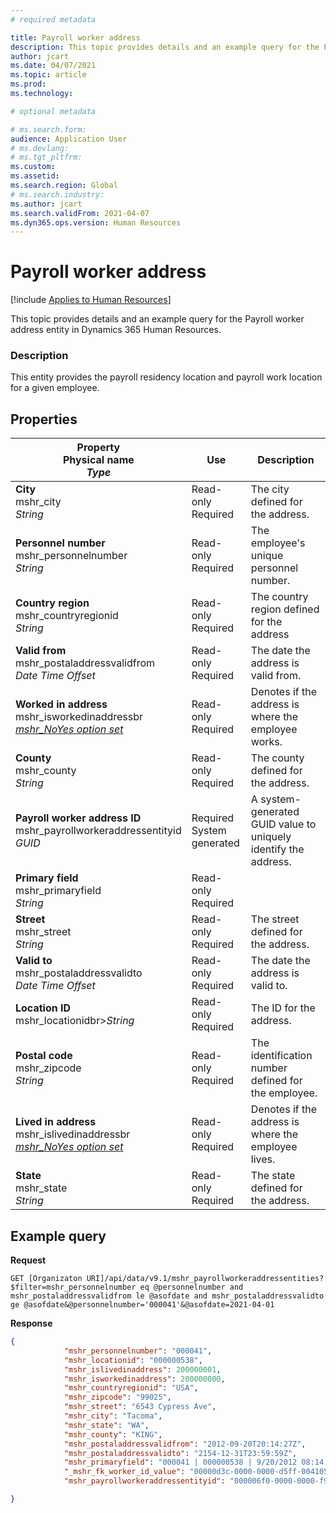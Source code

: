 ```yaml
---
# required metadata

title: Payroll worker address
description: This topic provides details and an example query for the Payroll worker address entity in Dynamics 365 Human Resources.
author: jcart
ms.date: 04/07/2021
ms.topic: article
ms.prod: 
ms.technology: 

# optional metadata

# ms.search.form: 
audience: Application User
# ms.devlang: 
# ms.tgt_pltfrm: 
ms.custom: 
ms.assetid: 
ms.search.region: Global
# ms.search.industry: 
ms.author: jcart
ms.search.validFrom: 2021-04-07
ms.dyn365.ops.version: Human Resources
---
```


# Payroll worker address

[!include [Applies to Human Resources](../includes/applies-to-hr.md)]

This topic provides details and an example query for the Payroll worker address entity in Dynamics 365 Human Resources.

### Description

This entity provides the payroll residency location and payroll work location for a given employee.

## Properties

| Property</br>**Physical name**</br>***Type*** | Use | Description |
| --- | --- | --- |
| **City**</br>mshr_city</br>*String* | Read-only</br>Required | The city defined for the address.   |
| **Personnel number**</br>mshr_personnelnumber</br>*String* | Read-only</br>Required | The employee's unique personnel number.  |
| **Country region**</br>mshr_countryregionid</br>*String* | Read-only</br>Required | The country region defined for the address  |
| **Valid from**</br>mshr_postaladdressvalidfrom</br>*Date Time Offset* | Read-only </br>Required | The date the address is valid from. |
| **Worked in address** </br> mshr_isworkedinaddressbr </br>*[mshr_NoYes option set](hr-admin-integration-payroll-api-no-yes.md)* | Read-only</br>Required | Denotes if the address is where the employee works. |
| **County**</br>mshr_county</br>*String* | Read-only</br>Required | The county defined for the address.  |
| **Payroll worker address ID**</br>mshr_payrollworkeraddressentityid</br>*GUID* | Required</br>System generated | A system-generated GUID value to uniquely identify the address.  |
| **Primary field**</br>mshr_primaryfield</br>*String* | Read-only</br>Required |  |
| **Street**</br>mshr_street</br>*String* | Read-only</br>Required | The street defined for the address. |
| **Valid to**</br>mshr_postaladdressvalidto</br>*Date Time Offset* | Read-only </br>Required | The date the address is valid to.  |
| **Location ID**</br>mshr_locationidbr>*String* | Read-only <br>Required | The ID for the address.  |
| **Postal code**</br>mshr_zipcode<br>*String* | Read-only <br>Required |The identification number defined for the employee.  |
| **Lived in address**</br>mshr_islivedinaddressbr </br> *[mshr_NoYes option set](hr-admin-integration-payroll-api-no-yes.md)* | Read-only</br>Required | Denotes if the address is where the employee lives. |
| **State**</br>mshr_state</br>*String* | Read-only</br>Required | The state defined for the address.  |

## Example query

**Request**

```http
GET [Organizaton URI]/api/data/v9.1/mshr_payrollworkeraddressentities?$filter=mshr_personnelnumber eq @personnelnumber and mshr_postaladdressvalidfrom le @asofdate and mshr_postaladdressvalidto ge @asofdate&@personnelnumber='000041'&@asofdate=2021-04-01
```

**Response**

```json
{
            "mshr_personnelnumber": "000041",
            "mshr_locationid": "000000538",
            "mshr_islivedinaddress": 200000001,
            "mshr_isworkedinaddress": 200000000,
            "mshr_countryregionid": "USA",
            "mshr_zipcode": "99025",
            "mshr_street": "6543 Cypress Ave",
            "mshr_city": "Tacoma",
            "mshr_state": "WA",
            "mshr_county": "KING",
            "mshr_postaladdressvalidfrom": "2012-09-20T20:14:27Z",
            "mshr_postaladdressvalidto": "2154-12-31T23:59:59Z",
            "mshr_primaryfield": "000041 | 000000538 | 9/20/2012 08:14:27 pm",
            "_mshr_fk_worker_id_value": "00000d3c-0000-0000-d5ff-004105000000",
            "mshr_payrollworkeraddressentityid": "000006f0-0000-0000-f90f-014105000000"

}
```
